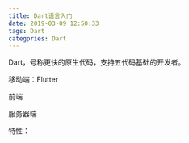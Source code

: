 ```yaml
---
title: Dart语言入门
date: 2019-03-09 12:50:33
tags: Dart
categpries: Dart
---
```

Dart，号称更快的原生代码，支持五代码基础的开发者。

移动端：Flutter

前端

服务器端

特性：
